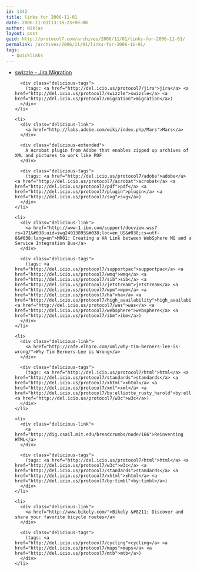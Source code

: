 ```yaml
---
id: 1342
title: links for 2006-11-01
date: 2006-11-01T13:18:23+00:00
author: Niklas
layout: post
guid: http://protocol7.com/archives/2006/11/01/links-for-2006-11-01/
permalink: /archives/2006/11/01/links-for-2006-11-01/
tags:
  - Quicklinks
---
```

<div class='microid-c8ef74db295514ff14277443907b2d972ebada71'>
  <ul class="delicious">
    <li>
      <div class="delicious-link">
        <a href="http://swizzle.codehaus.org/Jira+Migration">swizzle &#8211; Jira Migration</a>
      </div>
      
      <div class="delicious-tags">
        (tags: <a href="http://del.icio.us/protocol7/jira">jira</a> <a href="http://del.icio.us/protocol7/swizzle">swizzle</a> <a href="http://del.icio.us/protocol7/migration">migration</a>)
      </div>
    </li>
    
    <li>
      <div class="delicious-link">
        <a href="http://labs.adobe.com/wiki/index.php/Mars">Mars</a>
      </div>
      
      <div class="delicious-extended">
        A Acrobat plugin from Adobe that enables zipped up archives of XML and pictures to work like PDF
      </div>
      
      <div class="delicious-tags">
        (tags: <a href="http://del.icio.us/protocol7/adobe">adobe</a> <a href="http://del.icio.us/protocol7/acrobat">acrobat</a> <a href="http://del.icio.us/protocol7/pdf">pdf</a> <a href="http://del.icio.us/protocol7/plugin">plugin</a> <a href="http://del.icio.us/protocol7/svg">svg</a>)
      </div>
    </li>
    
    <li>
      <div class="delicious-link">
        <a href="http://www-1.ibm.com/support/docview.wss?rs=171&#038;uid=swg24013895&#038;loc=en_US&#038;cs=utf-8&#038;lang=en">MR01: Creating a HA Link between WebSphere MQ and a Service Integration Bus</a>
      </div>
      
      <div class="delicious-tags">
        (tags: <a href="http://del.icio.us/protocol7/supportpac">supportpac</a> <a href="http://del.icio.us/protocol7/wmq">wmq</a> <a href="http://del.icio.us/protocol7/sib">sib</a> <a href="http://del.icio.us/protocol7/jetstream">jetstream</a> <a href="http://del.icio.us/protocol7/wpm">wpm</a> <a href="http://del.icio.us/protocol7/ha">ha</a> <a href="http://del.icio.us/protocol7/high_availability">high_availability</a> <a href="http://del.icio.us/protocol7/was">was</a> <a href="http://del.icio.us/protocol7/websphere">websphere</a> <a href="http://del.icio.us/protocol7/ibm">ibm</a>)
      </div>
    </li>
    
    <li>
      <div class="delicious-link">
        <a href="http://cafe.elharo.com/xml/why-tim-berners-lee-is-wrong/">Why Tim Berners-Lee is Wrong</a>
      </div>
      
      <div class="delicious-tags">
        (tags: <a href="http://del.icio.us/protocol7/html">html</a> <a href="http://del.icio.us/protocol7/standards">standards</a> <a href="http://del.icio.us/protocol7/xhtml">xhtml</a> <a href="http://del.icio.us/protocol7/xml">xml</a> <a href="http://del.icio.us/protocol7/by:elliotte_rusty_harold">by:elliotte_rusty_harold</a> <a href="http://del.icio.us/protocol7/w3c">w3c</a>)
      </div>
    </li>
    
    <li>
      <div class="delicious-link">
        <a href="http://dig.csail.mit.edu/breadcrumbs/node/166">Reinventing HTML</a>
      </div>
      
      <div class="delicious-tags">
        (tags: <a href="http://del.icio.us/protocol7/html">html</a> <a href="http://del.icio.us/protocol7/w3c">w3c</a> <a href="http://del.icio.us/protocol7/standards">standards</a> <a href="http://del.icio.us/protocol7/xhtml">xhtml</a> <a href="http://del.icio.us/protocol7/by:timbl">by:timbl</a>)
      </div>
    </li>
    
    <li>
      <div class="delicious-link">
        <a href="http://www.bikely.com/">Bikely &#8211; Discover and share your favorite bicycle routes</a>
      </div>
      
      <div class="delicious-tags">
        (tags: <a href="http://del.icio.us/protocol7/cycling">cycling</a> <a href="http://del.icio.us/protocol7/maps">maps</a> <a href="http://del.icio.us/protocol7/mtb">mtb</a>)
      </div>
    </li>
  </ul>
</div>